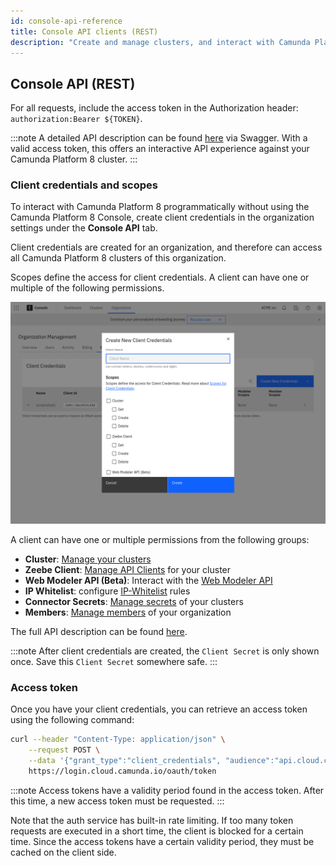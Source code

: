 ```yaml
---
id: console-api-reference
title: Console API clients (REST)
description: "Create and manage clusters, and interact with Camunda Platform 8 programmatically without using the Camunda Platform 8 Console."
---
```


## Console API (REST)

For all requests, include the access token in the Authorization header: `authorization:Bearer ${TOKEN}`.

:::note
A detailed API description can be found [here](https://console.cloud.camunda.io/customer-api/openapi/docs/#/) via Swagger. With a valid access token, this offers an interactive API experience against your Camunda Platform 8 cluster.
:::

### Client credentials and scopes

To interact with Camunda Platform 8 programmatically without using the Camunda Platform 8 Console, create client credentials in the organization settings under the **Console API** tab.

Client credentials are created for an organization, and therefore can access all Camunda Platform 8 clusters of this organization.

Scopes define the access for client credentials. A client can have one or multiple of the following permissions.

![createConsoleApiClient](../components/console/manage-organization/img/create-console-api-client.png)

A client can have one or multiple permissions from the following groups:

- **Cluster**: [Manage your clusters](../components/console/manage-clusters/create-cluster.md)
- **Zeebe Client**: [Manage API Clients](../components/console/manage-clusters/manage-api-clients.md) for your cluster
- **Web Modeler API (Beta)**: Interact with the [Web Modeler API](./web-modeler-api/index.md)
- **IP Whitelist**: configure [IP-Whitelist](../components/console/manage-clusters/manage-ip-whitelists.md) rules
- **Connector Secrets**: [Manage secrets](../components/console/manage-clusters/manage-secrets.md) of your clusters
- **Members**: [Manage members](../components/console/manage-organization/manage-users.md) of your organization

The full API description can be found [here](https://console.cloud.camunda.io/customer-api/openapi/docs/#/).

:::note
After client credentials are created, the `Client Secret` is only shown once. Save this `Client Secret` somewhere safe.
:::

### Access token

Once you have your client credentials, you can retrieve an access token using the following command:

```bash
curl --header "Content-Type: application/json" \
    --request POST \
    --data '{"grant_type":"client_credentials", "audience":"api.cloud.camunda.io", "client_id":"XXX", "client_secret":"YYY"}' \
    https://login.cloud.camunda.io/oauth/token
```

:::note
Access tokens have a validity period found in the access token. After this time, a new access token must be requested.
:::

Note that the auth service has built-in rate limiting. If too many token requests are executed in a short time, the client is blocked for a certain time. Since the access tokens have a certain validity period, they must be cached on the client side.
